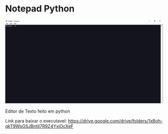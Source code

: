 # Notepad Python

<img src="image.png">

Editor de Texto feito em python

Link para baixar o executavel: https://drive.google.com/drive/folders/1xBoh-qkT9WsGSJBntjl7R9Z4YxiOcXeF